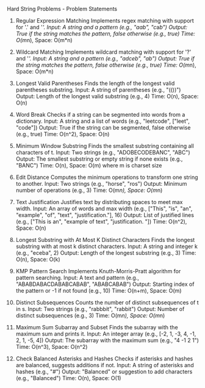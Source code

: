 Hard String Problems - Problem Statements

1. Regular Expression Matching
   Implements regex matching with support for '.' and '*'.
   Input: A string and a pattern (e.g., "aab", "c*a*b")
   Output: True if the string matches the pattern, false otherwise (e.g., true)
   Time: O(m*n), Space: O(m*n)

2. Wildcard Matching
   Implements wildcard matching with support for '?' and '*'.
   Input: A string and a pattern (e.g., "adceb", "*a*b")
   Output: True if the string matches the pattern, false otherwise (e.g., true)
   Time: O(m*n), Space: O(m*n)

3. Longest Valid Parentheses
   Finds the length of the longest valid parentheses substring.
   Input: A string of parentheses (e.g., "(())")
   Output: Length of the longest valid substring (e.g., 4)
   Time: O(n), Space: O(n)

4. Word Break
   Checks if a string can be segmented into words from a dictionary.
   Input: A string and a list of words (e.g., "leetcode", ["leet", "code"])
   Output: True if the string can be segmented, false otherwise (e.g., true)
   Time: O(n^2), Space: O(n)

5. Minimum Window Substring
   Finds the smallest substring containing all characters of t.
   Input: Two strings (e.g., "ADOBECODEBANC", "ABC")
   Output: The smallest substring or empty string if none exists (e.g., "BANC")
   Time: O(n), Space: O(m) where m is charset size

6. Edit Distance
   Computes the minimum operations to transform one string to another.
   Input: Two strings (e.g., "horse", "ros")
   Output: Minimum number of operations (e.g., 3)
   Time: O(m*n), Space: O(m*n)

7. Text Justification
   Justifies text by distributing spaces to meet max width.
   Input: An array of words and max width (e.g., ["This", "is", "an", "example", "of", "text", "justification."], 16)
   Output: List of justified lines (e.g., ["This    is    an", "example  of text", "justification.  "])
   Time: O(n^2), Space: O(n)

8. Longest Substring with At Most K Distinct Characters
   Finds the longest substring with at most k distinct characters.
   Input: A string and integer k (e.g., "eceba", 2)
   Output: Length of the longest substring (e.g., 3)
   Time: O(n), Space: O(k)

9. KMP Pattern Search
   Implements Knuth-Morris-Pratt algorithm for pattern searching.
   Input: A text and pattern (e.g., "ABABDABACDABABCABAB", "ABABCABAB")
   Output: Starting index of the pattern or -1 if not found (e.g., 10)
   Time: O(n+m), Space: O(m)

10. Distinct Subsequences
    Counts the number of distinct subsequences of t in s.
    Input: Two strings (e.g., "rabbbit", "rabbit")
    Output: Number of distinct subsequences (e.g., 3)
    Time: O(m*n), Space: O(m*n)

11. Maximum Sum Subarray and Subset
    Finds the subarray with the maximum sum and prints it.
    Input: An integer array (e.g., [-2, 1, -3, 4, -1, 2, 1, -5, 4])
    Output: The subarray with the maximum sum (e.g., "4 -1 2 1")
    Time: O(n^3), Space: O(n^2)

12. Check Balanced Asterisks and Hashes
    Checks if asterisks and hashes are balanced, suggests additions if not.
    Input: A string of asterisks and hashes (e.g., "*#*")
    Output: "Balanced" or suggestion to add characters (e.g., "Balanced")
    Time: O(n), Space: O(1)